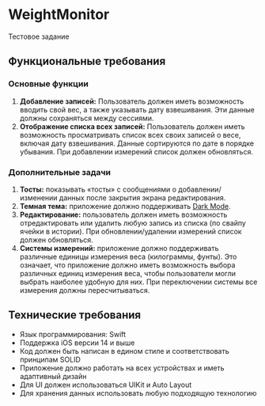 # WeightMonitor
Тестовое задание

## **Функциональные требования**

### Основные функции

1. **Добавление записей:** Пользователь должен иметь возможность вводить свой вес, а также указывать дату взвешивания. Эти данные должны сохраняться между сессиями.
2. **Отображение списка всех записей:** Пользователь должен иметь возможность просматривать список всех своих записей о весе, включая дату взвешивания. Данные сортируются по дате в порядке убывания. При добавлении измерений список должен обновляться.

### Дополнительные задачи

1. **Тосты:** показывать «тосты» с сообщениями о добавлении/изменении данных после закрытия экрана редактирования.
2. **Темная тема:** приложение должно поддерживать [Dark Mode](https://www.google.com/url?sa=t&rct=j&q=&esrc=s&source=web&cd=&cad=rja&uact=8&ved=2ahUKEwi5zaX79bD-AhWPbKQEHTlHCWMQFnoECCwQAQ&url=https%3A%2F%2Fdeveloper.apple.com%2Fdesign%2Fhuman-interface-guidelines%2Ffoundations%2Fdark-mode%2F&usg=AOvVaw1cx66Xi_MuwYODxyn6jGxK).
3. **Редактирование:** пользователь должен иметь возможность отредактировать или удалить любую запись из списка (по свайпу ячейки в истории). При обновлении/удалении измерений список должен обновляться.
4. **Системы измерений:** приложение должно поддерживать различные единицы измерения веса (килограммы, фунты). Это означает, что приложение должно иметь возможность выбора различных единиц измерения веса, чтобы пользователи могли выбрать наиболее удобную для них. При переключении системы все измерения должны пересчитываться.

## **Технические требования**

- Язык программирования: Swift
- Поддержка iOS версии 14 и выше
- Код должен быть написан в едином стиле и соответствовать принципам SOLID
- Приложение должно работать на всех устройствах и иметь адаптивный дизайн
- Для UI должен использоваться UIKit и Auto Layout
- Для хранения данных использовать любую подходящую технологию
